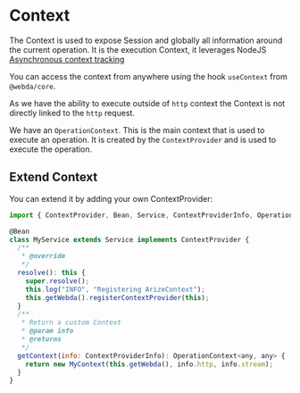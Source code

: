 # Context

The Context is used to expose Session and globally all information around the current operation. It is the execution Context, it leverages NodeJS [Asynchronous context tracking](https://nodejs.org/api/async_context.html)

You can access the context from anywhere using the hook `useContext` from `@webda/core`.

As we have the ability to execute outside of `http` context the Context is not directly linked to the `http` request.

We have an `OperationContext`. This is the main context that is used to execute an operation. It is created by the `ContextProvider` and is used to execute the operation.

## Extend Context

You can extend it by adding your own ContextProvider:

```js title="src/myservice.ts"
import { ContextProvider, Bean, Service, ContextProviderInfo, OperationContext } from "@webda/core";

@Bean
class MyService extends Service implements ContextProvider {
  /**
   * @override
   */
  resolve(): this {
    super.resolve();
    this.log("INFO", "Registering ArizeContext");
    this.getWebda().registerContextProvider(this);
  }
  /**
   * Return a custom Context
   * @param info
   * @returns
   */
  getContext(info: ContextProviderInfo): OperationContext<any, any> {
    return new MyContext(this.getWebda(), info.http, info.stream);
  }
}
```
